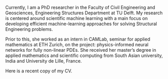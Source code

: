 Currently, I am a PhD researcher in the Faculty of Civil Engineering and Geosciences, Engineering Structures Department at TU Delft. My research is centered around scientific machine learning with a main focus on developing efficient machine-learning approaches for solving Structural Engineering problems.

Prior to this, she worked as an intern in CAMLab, seminar for applied mathematics at ETH Zurich, on the project: physics-informed neural networks for fully non-linear PDEs. She received her master’s degree in applied mathematics and scientific computing from South Asian university, India and University de Lille, France.

Here is a recent copy of my CV.

